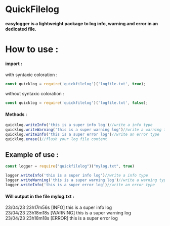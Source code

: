 # QuickFilelog

#### easylogger is a lightweight package to log info, warning and error in an dedicated file.

# How to use : 

#### import :

with syntaxic coloration :
```javascript
const quicklog = require('quickfilelog')('logfile.txt', true);
```
without syntaxic coloration :
```javascript
const quicklog = require('quickfilelog')('logfile.txt', false);
```

#### Methods :

```javascript
quicklog.writeInfo('this is a super info log')//write a info type
quicklog.writeWarning('this is a super warning log')//write a warning type
quicklog.writeInfo('this is a super error log')//write an error type 
quicklog.erase()//flush your log file content
```

## Example of use :

```javascript
const logger = require("quickfilelog")("mylog.txt", true)

logger.writeInfo('this is a super info log')//write a info type
logger.writeWarning('this is a super warning log')//write a warning type
logger.writeInfo('this is a super error log')//write an error type 
```

#### Will output in the file mylog.txt :

23/04/23 23h17m56s [INFO] this is a super info log <br>
23/04/23 23h18m18s [WARNING] this is a super warning log<br>
23/04/23 23h18m18s [ERROR] this is a super error log

